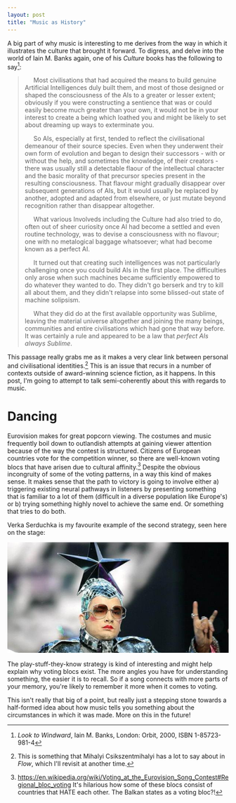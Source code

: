 ```yaml
---
layout: post
title: "Music as History"
---
```


A big part of why music is interesting to me derives from the way in which it illustrates the culture that brought it forward. To digress, and delve into the world of Iain M. Banks again, one of his _Culture_ books has the following to say[^1]:

>&nbsp;&nbsp;&nbsp;&nbsp;&nbsp;Most civilisations that had acquired the means to build genuine Artificial Intelligences duly built them, and most of those designed or shaped the consciousness of the AIs to a greater or lesser extent; obviously if you were constructing a sentience that was or could easily become much greater than your own, it would not be in your interest to create a being which loathed you and might be likely to set about dreaming up ways to exterminate you.
>
>&nbsp;&nbsp;&nbsp;&nbsp;&nbsp;So AIs, especially at first, tended to reflect the civilisational demeanour of their source species. Even when they underwent their own form of evolution and began to design their successors - with or without the help, and sometimes the knowledge, of their creators - there was usually still a detectable flaour of the intellectual character and the basic morality of that precursor species present in the resulting consciousness. That flavour might gradually disappear over subsequent generations of AIs, but it would usually be replaced by another, adopted and adapted from elsewhere, or just mutate beyond recognition rather than disappear altogether.
>
>&nbsp;&nbsp;&nbsp;&nbsp;&nbsp;What various Involveds including the Culture had also tried to do, often out of sheer curiosity once AI had become a settled and even routine technology, was to devise a consciousness with no flavour; one with no metalogical baggage whatsoever; what had become known as a perfect AI. 
>
>&nbsp;&nbsp;&nbsp;&nbsp;&nbsp;It turned out that creating such intelligences was not particularly challenging once you could build AIs in the first place. The difficulties only arose when such machines became sufficiently empowered to do whatever they wanted to do. They didn't go berserk and try to kill all about them, and they didn't relapse into some blissed-out state of machine solipsism. 
>
>&nbsp;&nbsp;&nbsp;&nbsp;&nbsp;What they did do at the first available opportunity was Sublime, leaving the material universe altogether and joining the many beings, communities and entire civilisations which had gone that way before. It was certainly a rule and appeared to be a law that _perfect AIs always Sublime_.

This passage really grabs me as it makes a very clear link between personal and civilisational identities.[^2] This is an issue that recurs in a number of contexts outside of award-winning science fiction, as it happens. In this post, I'm going to attempt to talk semi-coherently about this with regards to music.

# Dancing

Eurovision makes for great popcorn viewing. The costumes and music frequently boil down to outlandish attempts at gaining viewer attention because of the way the contest is structured. Citizens of European countries vote for the competition winner, so there are well-known voting blocs that have arisen due to cultural affinity.[^3] Despite the obvious incongruity of some of the voting patterns, in a way this kind of makes sense. It makes sense that the path to victory is going to involve either a) triggering existing neural pathways in listeners by presenting something that is familiar to a lot of them (difficult in a diverse population like Europe's) or b) trying something highly novel to achieve the same end. Or something that tries to do both.

Verka Serduchka is my favourite example of the second strategy, seen here on the stage:

<img src="/assets/img/verka-serd2.jpg" width="800" />

The play-stuff-they-know strategy is kind of interesting and might help explain why voting blocs exist. The more angles you have for understanding something, the easier it is to recall. So if a song connects with more parts of your memory, you're likely to remember it more when it comes to voting. 

This isn't really that big of a point, but really just a stepping stone towards a half-formed idea about how music tells you something about the circumstances in which it was made. More on this in the future!






[^1]: _Look to Windward_, Iain M. Banks, London: Orbit, 2000, ISBN 1-85723-981-4 
[^2]: This is something that Mihalyi Csikszentmihalyi has a lot to say about in _Flow_, which I'll revisit at another time. 
[^3]: https://en.wikipedia.org/wiki/Voting_at_the_Eurovision_Song_Contest#Regional_bloc_voting It's hilarious how some of these blocs consist of countries that HATE each other. The Balkan states as a voting bloc?!